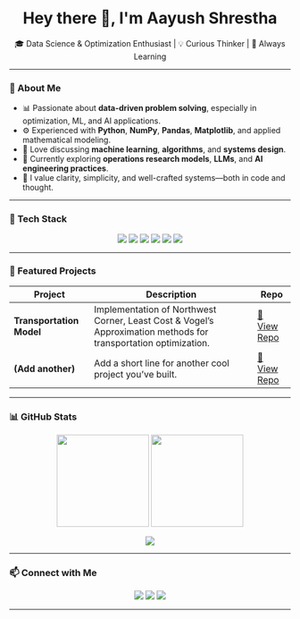 <!-- Profile README for Aayush Shrestha -->
<h1 align="center">Hey there 👋, I'm Aayush Shrestha</h1>

<p align="center">
  🎓 Data Science & Optimization Enthusiast | 💡 Curious Thinker | 🧠 Always Learning
</p>

---

### 🧭 About Me
- 📊 Passionate about **data-driven problem solving**, especially in optimization, ML, and AI applications.
- ⚙️ Experienced with **Python**, **NumPy**, **Pandas**, **Matplotlib**, and applied mathematical modeling.
- 💬 Love discussing **machine learning**, **algorithms**, and **systems design**.
- 🌱 Currently exploring **operations research models**, **LLMs**, and **AI engineering practices**.
- 🧩 I value clarity, simplicity, and well-crafted systems—both in code and thought.

---

### 🧰 Tech Stack
<p align="center">
  <img src="https://img.shields.io/badge/Python-3670A0?style=for-the-badge&logo=python&logoColor=ffdd54"/>
  <img src="https://img.shields.io/badge/Jupyter-F37626.svg?style=for-the-badge&logo=Jupyter&logoColor=white"/>
  <img src="https://img.shields.io/badge/Numpy-013243?style=for-the-badge&logo=numpy&logoColor=white"/>
  <img src="https://img.shields.io/badge/Pandas-150458?style=for-the-badge&logo=pandas&logoColor=white"/>
  <img src="https://img.shields.io/badge/Matplotlib-004B87?style=for-the-badge&logo=plotly&logoColor=white"/>
  <img src="https://img.shields.io/badge/Scikit--Learn-F7931E?style=for-the-badge&logo=scikit-learn&logoColor=white"/>
</p>

---

### 🚀 Featured Projects
| Project | Description | Repo |
|----------|--------------|------|
| **Transportation Model** | Implementation of Northwest Corner, Least Cost & Vogel’s Approximation methods for transportation optimization. | [🔗 View Repo](https://github.com/Aayush-Shrestha/Transportation-Model) |
| **(Add another)** | Add a short line for another cool project you’ve built. | [🔗 View Repo](#) |

---

### 📊 GitHub Stats
<p align="center">
  <img src="https://github-readme-stats.vercel.app/api?username=Aayush-Shrestha&show_icons=true&theme=tokyonight" height="165" />
  <img src="https://github-readme-streak-stats.herokuapp.com/?user=Aayush-Shrestha&theme=tokyonight" height="165" />
</p>

<p align="center">
  <img src="https://github-readme-stats.vercel.app/api/top-langs/?username=Aayush-Shrestha&layout=compact&theme=tokyonight" />
</p>

---

### 📫 Connect with Me
<p align="center">
  <a href="mailto:aayush@example.com"><img src="https://img.shields.io/badge/Email-D14836?style=flat&logo=gmail&logoColor=white"/></a>
  <a href="https://www.linkedin.com/in/aayush-shrestha"><img src="https://img.shields.io/badge/LinkedIn-0077B5?style=flat&logo=linkedin&logoColor=white"/></a>
  <a href="https://github.com/Aayush-Shrestha"><img src="https://img.shields.io/badge/GitHub-181717?style=flat&logo=github&logoColor=white"/></a>
</p>



---
